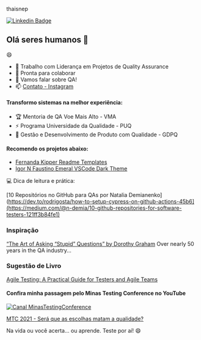 thaisnep

[![Linkedin Badge](https://img.shields.io/badge/-thaisnepomucenosilva-fbca16?style=flat-square&logo=Linkedin&logoColor=white&link=https://www.linkedin.com/in/thaisnepomucenosilva/)](https://www.linkedin.com/in/thaisnepomucenosilva/) 

## Olá seres humanos 👋

😄


- 🚀 Trabalho com Liderança em Projetos de Quality Assurance
- 👯 Pronta para colaborar
- 💬 Vamos falar sobre QA!
- 📫 [Contato - Instagram](https://www.instagram.com/thaisnepomucenosilva/)



#### Transformo sistemas na melhor experiência:

- 🏆 Mentoria de QA Voe Mais Alto - VMA
- ⚡️ Programa Universidade da Qualidade - PUQ 
- 🔭 Gestão e Desenvolvimento de Produto com Qualidade - GDPQ


#### Recomendo os projetos abaixo:

- [Fernanda Kipper Readme Templates](https://github.com/Fernanda-Kipper/Readme-Templates/commits?author=Fernanda-Kipper)
- [Igor N Faustino Emeral VSCode Dark Theme](https://github.com/igornfaustino/emerald-vscode-theme)


💻 Dica de leitura e prática:

 [10 Repositórios no GitHub para QAs por Natalia Demianenko](https://dev.to/rodrigosta/how-to-setup-cypress-on-github-actions-45b6](https://medium.com/@n-demia/10-github-repositories-for-software-testers-121ff3b84fe1)


### Inspiração
[“The Art of Asking “Stupid” Questions” by Dorothy Graham](https://youtu.be/JurPvW5tUAM)
Over nearly 50 years in the QA industry...


### Sugestão de Livro
[Agile Testing: A Practical Guide for Testers and Agile Teams](https://amzn.to/3QsUSTv)


#### Confira minha passagem pelo Minas Testing Conference no YouTube

[![Canal MinasTestingConference](https://badgen.net/badge/Youtube/MTC?icon=youtube)](https://www.youtube.com/c/MinasTestingConference)


[MTC 2021 - Será que as escolhas matam a qualidade?](https://youtu.be/U8LLTuk4llU)
 
 
Na vida ou você acerta... ou aprende. Teste por aí! 😄

